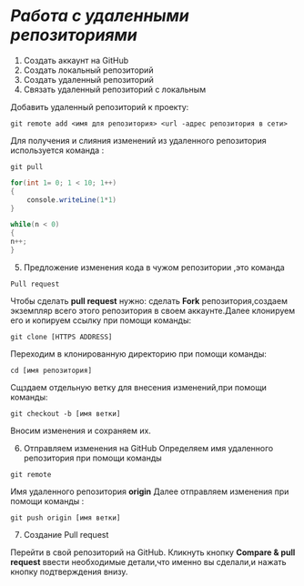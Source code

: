 # ***Работа с удаленными репозиториями***
1. Создать аккаунт на GitHub
2. Создать локальный репозиторий
3. Создать удаленный репозиторий
4. Связать удаленный репозиторий с локальным

Добавить удаленный репозиторий к проекту:
```
git remote add <имя для репозитория> <url -адрес репозитория в сети>
```
Для получения и слияния изменений из удаленного репозитория используется команда : 
```
git pull
```
```C#
for(int 1= 0; 1 < 10; 1++)
{
    console.writeLine(1*1)
}
```
```c#
while(n < 0)
{
n++;
}
```
5. Предложение изменения кода в чужом репозитории ,это команда 
```
Pull request
``````

Чтобы сделать **pull request** нужно:
сделать **Fork** репозитория,создаем экземпляр всего этого репозитория в своем аккаунте.Далее клонируем его и копируем ссылку при помощи команды:
```
git clone [HTTPS ADDRESS]
```
Переходим в клонированную директорию при помощи команды:
```
cd [имя репозитория]
```
Сщздаем отдельную ветку для внесения изменений,при помощи команды:
```
git checkout -b [имя ветки]
```
Вносим изменения и сохраняем их.

 6. Отправляем изменения на GitHub
 Определяем имя удаленного репозитория при помощи команды 
 ```
 git remote
 ```
 Имя удаленного репозитория **origin**
 Далее отправляем изменения при помощи команды :
 ```
 git push origin [имя ветки]
 ```
 7. Создание Pull request

 Перейти в свой репозиторий на GitHub. Кликнуть кнопку **Compare & pull request**
 ввести необходимые детали,что именно вы сделали,и нажать кнопку подтверждения внизу.
